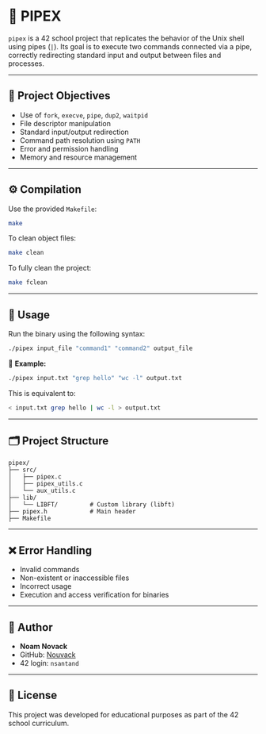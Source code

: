 # 🚀 PIPEX

`pipex` is a 42 school project that replicates the behavior of the Unix shell using pipes (`|`). Its goal is to execute two commands connected via a pipe, correctly redirecting standard input and output between files and processes.

---

## 🎯 Project Objectives

- Use of `fork`, `execve`, `pipe`, `dup2`, `waitpid`
- File descriptor manipulation
- Standard input/output redirection
- Command path resolution using `PATH`
- Error and permission handling
- Memory and resource management

---

## ⚙️ Compilation

Use the provided `Makefile`:

```bash
make
```

To clean object files:

```bash
make clean
```

To fully clean the project:

```bash
make fclean
```

---

## 🧪 Usage

Run the binary using the following syntax:

```bash
./pipex input_file "command1" "command2" output_file
```

📌 **Example:**

```bash
./pipex input.txt "grep hello" "wc -l" output.txt
```

This is equivalent to:

```bash
< input.txt grep hello | wc -l > output.txt
```

---

## 🗂️ Project Structure

```
pipex/
├── src/
│   ├── pipex.c
│   ├── pipex_utils.c
│   └── aux_utils.c
├── lib/
│   └── LIBFT/         # Custom library (libft)
├── pipex.h            # Main header
├── Makefile
```

---

## ❌ Error Handling

- Invalid commands
- Non-existent or inaccessible files
- Incorrect usage
- Execution and access verification for binaries

---

## 👤 Author

- **Noam Novack**  
- GitHub: [Nouvack](https://github.com/Nouvack)  
- 42 login: `nsantand`

---

## 🧾 License

This project was developed for educational purposes as part of the 42 school curriculum.
